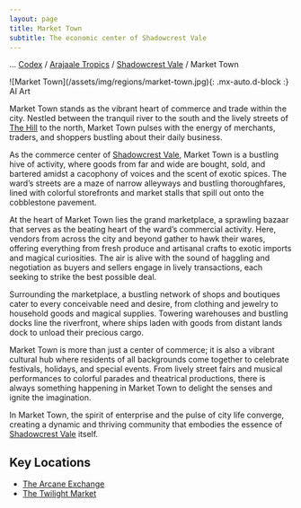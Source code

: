 ```yaml
---
layout: page
title: Market Town
subtitle: The economic center of Shadowcrest Vale
---
```

<span class="breadcrumbs" markdown="1">... [Codex](/codex) / [Arajaale Tropics](/codex/regions/arajaale-tropics) / [Shadowcrest Vale](/codex/regions/shadowcrest-vale) / Market Town</span>
<div class="position-placeholder" markdown="1">
![Market Town](/assets/img/regions/market-town.jpg){: .mx-auto.d-block :}
<span class="ai-img">AI Art</span>
</div>

Market Town stands as the vibrant heart of commerce and trade within the city. Nestled between the tranquil river to the south and the lively streets of [The Hill](/codex/regions/the-hill) to the north, Market Town pulses with the energy of merchants, traders, and shoppers bustling about their daily business.

As the commerce center of [Shadowcrest Vale](/codex/regions/shadowcrest-vale), Market Town is a bustling hive of activity, where goods from far and wide are bought, sold, and bartered amidst a cacophony of voices and the scent of exotic spices. The ward’s streets are a maze of narrow alleyways and bustling thoroughfares, lined with colorful storefronts and market stalls that spill out onto the cobblestone pavement.

At the heart of Market Town lies the grand marketplace, a sprawling bazaar that serves as the beating heart of the ward’s commercial activity. Here, vendors from across the city and beyond gather to hawk their wares, offering everything from fresh produce and artisanal crafts to exotic imports and magical curiosities. The air is alive with the sound of haggling and negotiation as buyers and sellers engage in lively transactions, each seeking to strike the best possible deal.

Surrounding the marketplace, a bustling network of shops and boutiques cater to every conceivable need and desire, from clothing and jewelry to household goods and magical supplies. Towering warehouses and bustling docks line the riverfront, where ships laden with goods from distant lands dock to unload their precious cargo.

Market Town is more than just a center of commerce; it is also a vibrant cultural hub where residents of all backgrounds come together to celebrate festivals, holidays, and special events. From lively street fairs and musical performances to colorful parades and theatrical productions, there is always something happening in Market Town to delight the senses and ignite the imagination.

In Market Town, the spirit of enterprise and the pulse of city life converge, creating a dynamic and thriving community that embodies the essence of [Shadowcrest Vale](/codex/regions/shadowcrest-vale) itself.

## Key Locations
- <span class="redacted" markdown="1">[The Arcane Exchange](/codex/regions/the-arcane-exchange)</span>
- <span class="redacted" markdown="1">[The Twilight Market](/codex/regions/the-twilight-market)</span>
